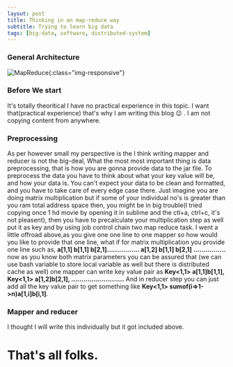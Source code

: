 ```yaml
---
layout: post
title: Thinking in an map-reduce way
subtitle: Trying to learn big data
tags: [big-data, software, distributed-system]
---
```

### General Architecture
![MapReduce](https://www.networkershome.com/wp-content/uploads/2017/10/nh-big-data-hadoop.jpg){:class="img-responsive"}
### Before We start
It's totally theoritical I have no practical experience in this topic. I want that(practical experience) that's why I am writing this blog &#x1f609; . I am not copying content from anywhere.

### Preprocessing
As per however small my perspective is the I think writing mapper and reducer is not the big-deal, What the most most important thing is data preprocessing, that is how you are gonna provide data to the jar file. To preprocess the data you have to think about what your key value will be, and how your data is. You can't expect your data to be clean and formatted, and you have to take care of every edge case there. Just imagine you are doing matrix multiplication but if some of your individual no's is greater than you ram total address space then, you might be in big trouble(I tried copying once 1 hd movie by opening it in sublime and the ctl+a, ctrl+c, it's not pleasent), then you have to precalculate your multiplication step as well put it as key and by using job control chain two map reduce task. I went a little offroad above,as you give one one line to one mapper so how would you like to provide that one line, what if for matrix multiplication you provide one line such as, **a[1,1] b[1,1] b[2,1]................ a[1,2] b[1,1] b[2,1] ................** now as you know both matrix parameters you can be assured that (we can use bash variable to store local variable as well but there is distributed cache as well) one mapper can write key value pair as **Key<1,1> a[1,1]b[1,1], Key<1,1> a[1,2]b[2,1], ..........................** And in reducer step you can just add all the key value pair to get something like **Key<1,1> sumof(i=>1->n)a[1,i]b[i,1]**. 

### Mapper and reducer
I thought I will write this individually but it got included above. 

# That's all folks.
